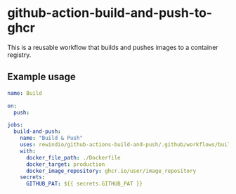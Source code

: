 # github-action-build-and-push-to-ghcr

This is a reusable workflow that builds and pushes images to a container registry.

## Example usage

```yaml
name: Build

on:
  push:

jobs:
  build-and-push:
    name: "Build & Push"
    uses: rewindio/github-actions-build-and-push/.github/workflows/build-and-push-to-ghcr.yml@v0
    with:
      docker_file_path: ./Dockerfile
      docker_target: production
      docker_image_repository: ghcr.io/user/image_repository
    secrets:
      GITHUB_PAT: ${{ secrets.GITHUB_PAT }}
```

